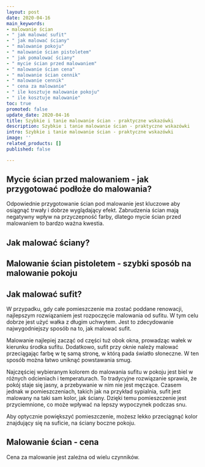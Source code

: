 ```yaml
---
layout: post
date: 2020-04-16
main_keywords:
- malowanie ścian
- " jak malować sufit"
- " jak malować ściany"
- " malowanie pokoju"
- " malowanie ścian pistoletem"
- " jak pomalować ściany"
- " mycie ścian przed malowaniem"
- " malowanie ścian cena"
- " malowanie ścian cennik"
- " malowanie cennik"
- " cena za malowanie"
- " ile kosztuje malowanie pokoju"
- " ile kosztuje malowanie"
toc: true
promoted: false
update_date: 2020-04-16
title: Szybkie i tanie malowanie ścian - praktyczne wskazówki
description: Szybkie i tanie malowanie ścian - praktyczne wskazówki
intro: Szybkie i tanie malowanie ścian - praktyczne wskazówki
image: ''
related_products: []
published: false

---
```

## Mycie ścian przed malowaniem - jak przygotować podłoże do malowania?

Odpowiednie przygotowanie ścian pod malowanie jest kluczowe aby osiągnąć trwały i dobrze wyglądający efekt. Zabrudzenia ścian mają negatywny wpływ na przyczepność farby, dlatego mycie ścian przed malowaniem to bardzo ważna kwestia. 

## Jak malować ściany?

## Malowanie ścian pistoletem - szybki sposób na malowanie pokoju

## Jak malować sufit?

W przypadku, gdy całe pomieszczenie ma zostać poddane renowacji,  najlepszym rozwiązaniem jest rozpoczęcie malowania od sufitu. W tym celu dobrze jest użyć wałka z długim uchwytem. Jest to zdecydowanie najwygodniejszy sposób na to, jak malować sufit. 

Malowanie najlepiej zacząć od części tuż obok okna, prowadząc wałek w kierunku środka sufitu. Dodatkowo, sufit przy oknie należy malować przeciągając farbę w tę samą stronę, w którą pada światło słoneczne. W ten sposób można łatwo uniknąć powstawania smug. 

Najczęściej wybieranym kolorem do malowania sufitu w pokoju jest  biel w różnych odcieniach i temperaturach. To tradycyjne rozwiązanie sprawia, że pokój staje się jasny, a przebywanie w nim nie jest męczące. Czasem jednak w pomieszczeniach, takich jak na przykład sypialnia, sufit jest malowany na taki sam kolor, jak ściany.  Dzięki temu pomieszczenie jest przyciemnione, co może wpływać na lepszy wypoczynek podczas snu.

Aby optycznie powiększyć pomieszczenie, możesz lekko przeciągnąć kolor znajdujący się na suficie, na ściany boczne pokoju. 

## Malowanie ścian - cena

Cena za malowanie jest zależna od wielu czynników.